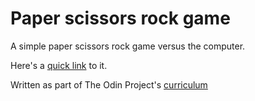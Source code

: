 # Paper scissors rock game

A simple paper scissors rock game versus the computer.

Here's a [quick link](https://achoo-o.github.io/paper-scissors-rock/paperScissorsRock.html) to it.

Written as part of The Odin Project's [curriculum](https://www.theodinproject.com/lessons/rock-paper-scissors)
